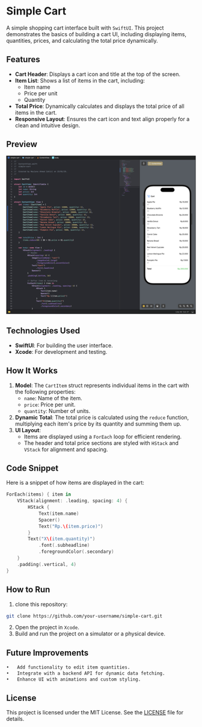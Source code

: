 # Simple Cart

A simple shopping cart interface built with `SwiftUI`. This project demonstrates the basics of building a cart UI, including displaying items, quantities, prices, and calculating the total price dynamically.

## Features

- **Cart Header**: Displays a cart icon and title at the top of the screen.
- **Item List**: Shows a list of items in the cart, including:
  - Item name
  - Price per unit
  - Quantity
- **Total Price**: Dynamically calculates and displays the total price of all items in the cart.
- **Responsive Layout**: Ensures the cart icon and text align properly for a clean and intuitive design.

## Preview

![Simple Cart Preview](/img/image.png)

## Technologies Used

- **SwiftUI**: For building the user interface.
- **Xcode**: For development and testing.

## How It Works

1. **Model**: The `CartItem` struct represents individual items in the cart with the following properties:
   - `name`: Name of the item.
   - `price`: Price per unit.
   - `quantity`: Number of units.
2. **Dynamic Total**: The total price is calculated using the `reduce` function, multiplying each item's price by its quantity and summing them up.
3. **UI Layout**:
   - Items are displayed using a `ForEach` loop for efficient rendering.
   - The header and total price sections are styled with `HStack` and `VStack` for alignment and spacing.

## Code Snippet

Here is a snippet of how items are displayed in the cart:

```swift
ForEach(items) { item in
    VStack(alignment: .leading, spacing: 4) {
        HStack {
            Text(item.name)
            Spacer()
            Text("Rp.\(item.price)")
        }
        Text("X\(item.quantity)")
            .font(.subheadline)
            .foregroundColor(.secondary)
    }
    .padding(.vertical, 4)
}
```

## How to Run

1. clone this repository:

```bash
git clone https://github.com/your-username/simple-cart.git
```

2. Open the project in `Xcode`.
3. Build and run the project on a simulator or a physical device.

## Future Improvements

    •	Add functionality to edit item quantities.
    •	Integrate with a backend API for dynamic data fetching.
    •	Enhance UI with animations and custom styling.

## License

This project is licensed under the MIT License. See the [LICENSE](https://gist.github.com/ckib16/8732561535ed766cd6b8) file for details.
